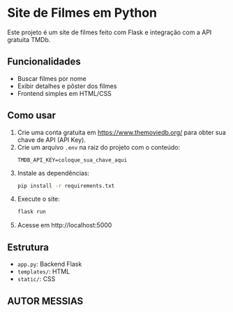 # Site de Filmes em Python

Este projeto é um site de filmes feito com Flask e integração com a API gratuita TMDb.

## Funcionalidades
- Buscar filmes por nome
- Exibir detalhes e pôster dos filmes
- Frontend simples em HTML/CSS

## Como usar
1. Crie uma conta gratuita em https://www.themoviedb.org/ para obter sua chave de API (API Key).
2. Crie um arquivo `.env` na raiz do projeto com o conteúdo:
   ```
   TMDB_API_KEY=coloque_sua_chave_aqui
   ```
3. Instale as dependências:
   ```bash
   pip install -r requirements.txt
   ```
4. Execute o site:
   ```bash
   flask run
   ```
5. Acesse em http://localhost:5000

## Estrutura
- `app.py`: Backend Flask
- `templates/`: HTML
- `static/`: CSS
















































































## AUTOR MESSIAS
